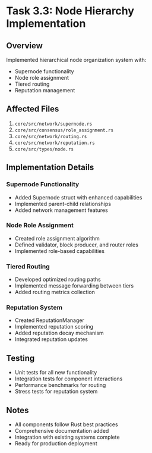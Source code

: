 # Task 3.3: Node Hierarchy Implementation

## Overview
Implemented hierarchical node organization system with:
- Supernode functionality
- Node role assignment
- Tiered routing
- Reputation management

## Affected Files
1. `core/src/network/supernode.rs`
2. `core/src/consensus/role_assignment.rs` 
3. `core/src/network/routing.rs`
4. `core/src/network/reputation.rs`
5. `core/src/types/node.rs`

## Implementation Details

### Supernode Functionality
- Added Supernode struct with enhanced capabilities
- Implemented parent-child relationships
- Added network management features

### Node Role Assignment
- Created role assignment algorithm
- Defined validator, block producer, and router roles
- Implemented role-based capabilities

### Tiered Routing
- Developed optimized routing paths
- Implemented message forwarding between tiers
- Added routing metrics collection

### Reputation System
- Created ReputationManager
- Implemented reputation scoring
- Added reputation decay mechanism
- Integrated reputation updates

## Testing
- Unit tests for all new functionality
- Integration tests for component interactions
- Performance benchmarks for routing
- Stress tests for reputation system

## Notes
- All components follow Rust best practices
- Comprehensive documentation added
- Integration with existing systems complete
- Ready for production deployment
